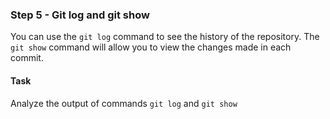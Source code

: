 ### Step 5 - Git log and git show

You can use the `git log` command to see the history of the repository.
The `git show` command will allow you to view the changes made in each commit.

#### Task

Analyze the output of commands `git log` and `git show`
